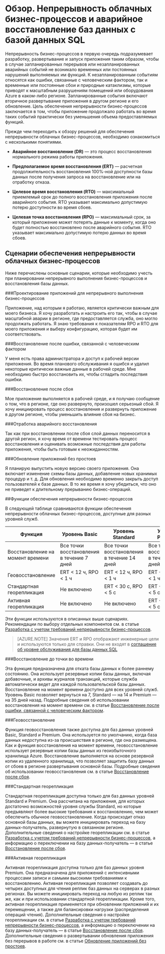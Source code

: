 <properties
   pageTitle="Непрерывность облачных бизнес-процессов — восстановление базы данных | Microsoft Azure"
   description="Узнайте, как базы данных SQL Azure поддерживают непрерывное выполнение облачных бизнес-процессов и восстановление баз данных, а также помогают обеспечить выполнение важных облачных приложений."
   keywords="непрерывность бизнес-процессов, непрерывность облачных бизнес-процессов, аварийное восстановление базы данных, восстановление базы данных"
   services="sql-database"
   documentationCenter=""
   authors="elfisher"
   manager="jeffreyg"
   editor="monicar"/>

<tags
   ms.service="sql-database"
   ms.devlang="NA"
   ms.topic="article"
   ms.tgt_pltfrm="NA"
   ms.workload="data-management"
   ms.date="02/09/2016"
   ms.author="elfish"/>

# Обзор. Непрерывность облачных бизнес-процессов и аварийное восстановление баз данных с базой данных SQL

Непрерывность бизнес-процессов в первую очередь подразумевает разработку, развертывание и запуск приложения таким образом, чтобы в случае запланированных перерывов или незапланированных аварийных событий не возникало временных или постоянных нарушений выполняемых им функций. К незапланированным событиям относятся как ошибки, связанные с человеческим фактором, так и временные или постоянные сбои и природные катаклизмы, которые приводят к масштабным разрушениям помещений или оборудования Azure в каком-либо регионе. Запланированные события включают вторичное развертывание приложения в другом регионе и его обновление. Цель обеспечения непрерывности бизнес-процессов заключается в том, чтобы приложение продолжало работать во время таких событий практически без уменьшения объема предоставляемых функций.

Прежде чем переходить к обзору решений для обеспечения непрерывности облачных бизнес-процессов, необходимо ознакомиться с несколькими понятиями.

* **Аварийное восстановление (DR)** — это процесс восстановления нормального режима работы приложения.

* **Предполагаемое время восстановления (ERT)** — расчетная продолжительность восстановления 100%-ной доступности базы данных после получения запроса на восстановление или на отработку отказа.

* **Целевое время восстановления (RTO)** — максимальный приемлемый срок до полного восстановления приложения после аварийного события. RTO указывает максимально допустимую потерю доступности во время сбоев.

* **Целевая точка восстановления (RPO)** — максимальный срок, за который приложение может потерять данные к моменту, когда оно будет полностью восстановлено после аварийного события. RTO указывает максимально допустимую потерю данных во время сбоев.


## Сценарии обеспечения непрерывности облачных бизнес-процессов

Ниже перечислены основные сценарии, которые необходимо учесть при планировании непрерывного выполнения бизнес-процессов и восстановления базы данных.

###Проектирование приложений для непрерывного выполнения бизнес-процессов

Приложение, над которым я работаю, является критически важным для моего бизнеса. Я хочу разработать и настроить его так, чтобы в случае масштабной аварии в регионе, где предоставляется служба, оно могло продолжать работать. Я знаю требования к показателям RPO и RTO для моего приложения и выберу конфигурацию, которая будет им соответствовать.

###Восстановление после ошибки, связанной с человеческим фактором

У меня есть права администратора и доступ к рабочей версии приложения. Во время планового обслуживания я ошибся и удалил некоторые критически важные данные в рабочей среде. Мне необходимо быстро восстановить их, чтобы сгладить последствия ошибки.

###Восстановление после сбоя

Мое приложение выполняется в рабочей среде, и я получаю сообщение о том, что в регионе, где оно развернуто, произошел серьезный сбой. Я хочу инициировать процесс восстановления и развернуть приложение в другом регионе, чтобы уменьшить влияние сбоя на бизнес.

###Отработка аварийного восстановления

Так как при восстановлении после сбоя слой данных переносится в другой регион, я хочу время от времени тестировать процесс восстановления и оценивать возможные последствия для работы приложения, чтобы быть готовым к неожиданностям.

###Обновление приложений без простоев

Я планирую выпустить новую версию своего приложения. Она включает изменение схемы базы данных, добавление новых хранимых процедур и т. д. Для обновления необходимо временно закрыть доступ пользователей к базе данных. В то же время я хочу убедиться, что оно не приведет к длительному прерыванию бизнес-операций.

##Функции обеспечения непрерывности бизнес-процессов

В следующей таблице сравниваются функции обеспечения непрерывности облачных бизнес-процессов, доступные для разных уровней служб.

| Функция | Уровень Basic | Уровень Standard |Уровень Premium
| --- |--- | --- | ---
| Восстановление на момент времени | Все точки восстановления в течение 7 дней | Все точки восстановления в течение 14 дней | Все точки восстановления в течение 35 дней
| Геовосстановление | ERT < 12 ч, RPO < 1 ч | ERT < 12 ч, RPO < 1 ч | ERT < 12 ч, RPO < 1 ч
| Стандартная георепликация | Не включено | ERT < 30 с, RPO < 5 с | ERT < 30 с, RPO < 5 с
| Активная георепликация | Не включено | Не включено | ERT < 30 с, RPO < 5 с

Эти функции используются в описанных выше сценариях. Рекомендации по выбору отдельных компонентов см. в статье [Разработка с учетом требований непрерывности бизнес-процессов](sql-database-business-continuity-design.md).

> [AZURE.NOTE] Значения ERT и RPO отображают инженерные цели и используются только для справки. Они не входят в [соглашение об уровне обслуживания для базы данных SQL](https://azure.microsoft.com/support/legal/sla/sql-database/v1_0/)


###Восстановление до точки во времени

Эта функция предназначена для отката базы данных к более раннему состоянию. Она использует резервные копии базы данных, включая добавочные, и архивы журналов транзакций, которые служба автоматически ведет для каждой пользовательской базы данных. Восстановление на момент времени доступно для всех уровней служб. Уровень Basic позволяет вернуться на 7, Standard — на 14 и Premium — на 35 дней назад. Подробные сведения об использовании восстановления на момент времени см. в статье [Восстановление после ошибки, связанной с человеческим фактором](sql-database-user-error-recovery.md).

###Геовосстановление

Функция геовосстановления также доступна для баз данных уровней Basic, Standard и Premium. Она используется по умолчанию, когда база данных недоступна из-за происшествия в регионе, где она размещена. Как и функция восстановления на момент времени, геовосстановление использует резервные копии базы данных из геоизбыточного хранилища Azure. Восстановление выполняется на основе резервной копии из удаленного хранилища, что позволяет защитить базу данных от сбоев в регионе развертывания основной базы. Подробные сведения об использовании геовосстановления см. в статье [Восстановление после сбоя](sql-database-disaster-recovery.md).

###Стандартная георепликация

Стандартная георепликация доступна только для баз данных уровней Standard и Premium. Она рассчитана на приложения, для которых достаточно возможностей уровня службы Standard, но которые предъявляют более высокие требования к восстановлению, чем может обеспечить обычное геовосстановление. Когда происходит отказ основной базы данных, вы можете инициировать переход на базу данных-получатель, развернутую в связанном регионе. Дополнительные сведения о настройке георепликации см. в статье [Разработка с учетом требований непрерывности бизнес-процессов](sql-database-business-continuity-design.md), а информацию о переключении на базу данных-получатель — в статье [Восстановление после сбоя](sql-database-disaster-recovery.md).

###Активная георепликация

Активная георепликация доступна только для баз данных уровня Premium. Она предназначена для приложений с интенсивными процессами записи и самыми высокими требованиями к восстановлению. Активная георепликация позволяет создавать до четырех доступных для чтения реплик баз данных на серверах в разных регионах. Вы можете инициировать переход на любую из реплик так же, как и при использовании стандартной георепликации. Кроме того, активная георепликация применяется при обновлении приложений и их перемещении, а также для балансировки нагрузки (распределения операций чтения). Дополнительные сведения о настройке георепликации см. в статье [Разработка с учетом требований непрерывности бизнес-процессов](sql-database-business-continuity-design.md), а информацию о переключении на базу данных-получатель — в статье [Восстановление после сбоя](sql-database-disaster-recovery.md). Дополнительные сведения о развертывании обновления приложения без перерывов в работе см. в статье [Обновление приложений без простоев](sql-database-business-continuity-application-upgrade.md).

<!---HONumber=AcomDC_0211_2016-->